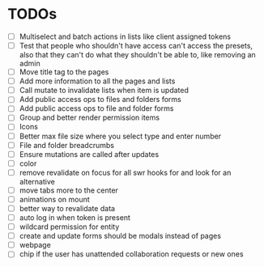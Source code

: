 # TODOs

- [ ] Multiselect and batch actions in lists like client assigned tokens
- [ ] Test that people who shouldn't have access can't access the presets, also that they can't do what they shouldn't be able to, like removing an admin
- [ ] Move title tag to the pages
- [ ] Add more information to all the pages and lists
- [ ] Call mutate to invalidate lists when item is updated
- [ ] Add public access ops to files and folders forms
- [ ] Add public access ops to file and folder forms
- [ ] Group and better render permission items
- [ ] Icons
- [ ] Better max file size where you select type and enter number
- [ ] File and folder breadcrumbs
- [ ] Ensure mutations are called after updates
- [ ] color
- [ ] remove revalidate on focus for all swr hooks for and look for an alternative
- [ ] move tabs more to the center
- [ ] animations on mount
- [ ] better way to revalidate data
- [ ] auto log in when token is present
- [ ] wildcard permission for entity
- [ ] create and update forms should be modals instead of pages
- [ ] webpage
- [ ] chip if the user has unattended collaboration requests or new ones
